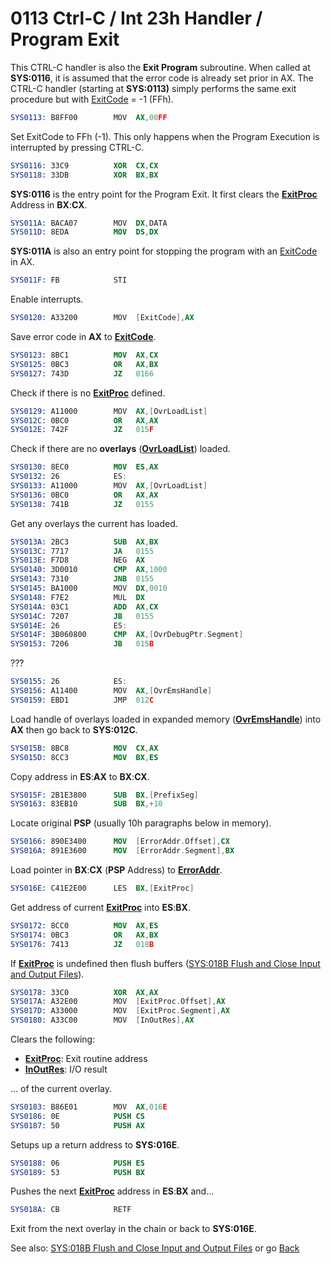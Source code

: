 # 0113 Ctrl-C / Int 23h Handler / Program Exit

This CTRL-C handler is also the **Exit Program** subroutine. When called at **SYS:0116**, it is assumed that the error code is already set prior in AX. The CTRL-C handler (starting at **SYS:0113)** simply performs the same exit procedure but with [ExitCode](DATA.md) = -1 (FFh).

```nasm
SYS0113: B8FF00        MOV	AX,00FF
```

Set ExitCode to FFh (-1). This only happens when the Program Execution is interrupted by pressing CTRL-C.

```nasm
SYS0116: 33C9          XOR	CX,CX
SYS0118: 33DB          XOR	BX,BX
```

**SYS:0116** is the entry point for the Program Exit. It first clears the **[ExitProc](DATA.md)** Address in **BX**:**CX**.

```nasm
SYS011A: BACA07        MOV	DX,DATA
SYS011D: 8EDA          MOV	DS,DX
```

**SYS:011A** is also an entry point for stopping the program with an [ExitCode](DATA.md) in AX.

```nasm
SYS011F: FB            STI
```

Enable interrupts.

```nasm
SYS0120: A33200        MOV	[ExitCode],AX
```

Save error code in **AX** to **[ExitCode](DATA.md)**.

```nasm
SYS0123: 8BC1          MOV	AX,CX
SYS0125: 0BC3          OR	AX,BX
SYS0127: 743D          JZ	0166
```

Check if there is no **[ExitProc](DATA.md)** defined.

```nasm
SYS0129: A11000        MOV	AX,[OvrLoadList]
SYS012C: 0BC0          OR	AX,AX
SYS012E: 742F          JZ	015F
```

Check if there are no **overlays** (**[OvrLoadList](DATA.md)**) loaded.

```nasm
SYS0130: 8EC0          MOV	ES,AX
SYS0132: 26            ES:
SYS0133: A11000        MOV	AX,[OvrLoadList]
SYS0136: 0BC0          OR	AX,AX
SYS0138: 741B          JZ	0155
```

Get any overlays the current has loaded.

```nasm
SYS013A: 2BC3          SUB	AX,BX
SYS013C: 7717          JA	0155
SYS013E: F7D8          NEG	AX
SYS0140: 3D0010        CMP	AX,1000
SYS0143: 7310          JNB	0155
SYS0145: BA1000        MOV	DX,0010
SYS0148: F7E2          MUL	DX
SYS014A: 03C1          ADD	AX,CX
SYS014C: 7207          JB	0155
SYS014E: 26            ES:
SYS014F: 3B060800      CMP	AX,[OvrDebugPtr.Segment]
SYS0153: 7206          JB	015B
```

???

```nasm
SYS0155: 26            ES:
SYS0156: A11400        MOV	AX,[OvrEmsHandle]
SYS0159: EBD1          JMP	012C
```

Load handle of overlays loaded in expanded memory (**[OvrEmsHandle](DATA.md)**) into **AX** then go back to **SYS:012C**.

```nasm
SYS015B: 8BC8          MOV	CX,AX
SYS015D: 8CC3          MOV	BX,ES
```

Copy address in **ES**:**AX** to **BX**:**CX**.

```nasm
SYS015F: 2B1E3800      SUB	BX,[PrefixSeg]
SYS0163: 83EB10        SUB	BX,+10
```

Locate original **PSP** (usually 10h paragraphs below in memory).

```nasm
SYS0166: 890E3400      MOV	[ErrorAddr.Offset],CX
SYS016A: 891E3600      MOV	[ErrorAddr.Segment],BX
```

Load pointer in **BX**:**CX** (**PSP** Address) to **[ErrorAddr](DATA.md)**.

```nasm
SYS016E: C41E2E00      LES	BX,[ExitProc]
```

Get address of current **[ExitProc](DATA.md)** into **ES**:**BX**.

```nasm
SYS0172: 8CC0          MOV	AX,ES
SYS0174: 0BC3          OR	AX,BX
SYS0176: 7413          JZ	018B
```

If **[ExitProc](DATA.md)** is undefined then flush buffers ([SYS:018B Flush and Close Input and Output Files](018B-FLUSH-FILES.md)).

```nasm
SYS0178: 33C0          XOR	AX,AX
SYS017A: A32E00        MOV	[ExitProc.Offset],AX
SYS017D: A33000        MOV	[ExitProc.Segment],AX
SYS0180: A33C00        MOV	[InOutRes],AX
```

Clears the following:
- **[ExitProc](DATA.md)**: Exit routine address
- **[InOutRes](DATA.md)**: I/O result

... of the current overlay.

```nasm
SYS0183: B86E01        MOV	AX,016E
SYS0186: 0E            PUSH	CS
SYS0187: 50            PUSH	AX
```

Setups up a return address to **SYS:016E**.

```nasm
SYS0188: 06            PUSH	ES
SYS0189: 53            PUSH	BX
```

Pushes the next **[ExitProc](DATA.md)** address in **ES**:**BX** and...

```nasm
SYS018A: CB            RETF
```

Exit from the next overlay in the chain or back to **SYS:016E**.

See also: [SYS:018B Flush and Close Input and Output Files](018B-FLUSH-FILES.md) or go [Back](../README.md)